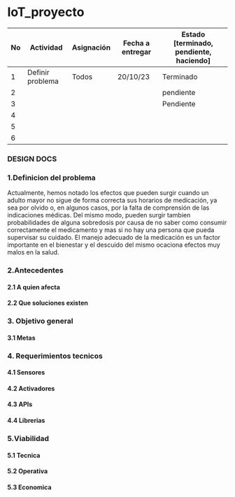 # IoT_proyecto

| No | Actividad | Asignación | Fecha a entregar | Estado [terminado, pendiente, haciendo] |
|---|-----------|------------|------------------|-------------------------------------|
| 1  | Definir problema  |  Todos        |   20/10/23                 | Terminado                          |
| 2  |   |         |                    | pendiente                           |
| 3  |      |                |                       | Pendiente                           |
| 4 |
| 5|
|6 |


### DESIGN DOCS

### 1.Definicion del problema

Actualmente, hemos notado los efectos que pueden surgir cuando un adulto mayor no sigue de forma correcta sus horarios de medicación, ya sea por olvido o, en algunos casos, por la falta de comprensión de las indicaciones médicas. Del mismo modo, pueden surgir tambien probabilidades de alguna sobredosis por causa de no saber como consumir correctamente el medicamento y mas si no hay una persona que pueda supervisar su cuidado. El manejo adecuado de la medicación es un factor importante en el bienestar y el descuido del mismo ocaciona efectos muy malos en la salud.






### 2.Antecedentes
#### 2.1 A quien afecta
#### 2.2 Que soluciones existen

### 3. Objetivo general
#### 3.1 Metas

### 4. Requerimientos tecnicos
#### 4.1 Sensores
#### 4.2 Activadores
#### 4.3 APIs
#### 4.4 Librerias

### 5.Viabilidad
#### 5.1 Tecnica
#### 5.2 Operativa
#### 5.3 Economica
